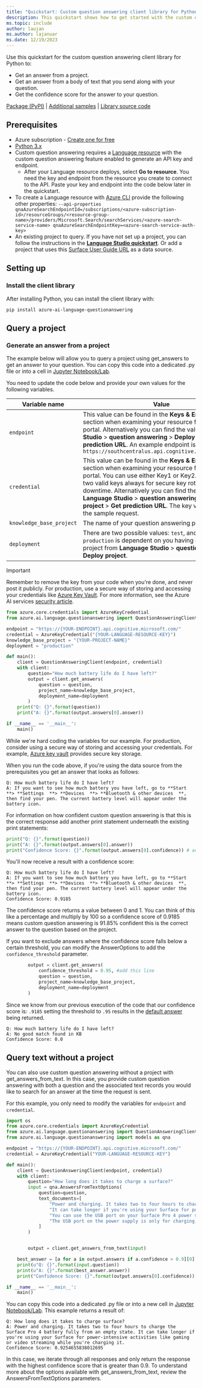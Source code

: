 ```yaml
---
title: "Quickstart: Custom question answering client library for Python"
description: This quickstart shows how to get started with the custom question answering client library for Python.
ms.topic: include
author: laujan
ms.author: lajanuar
ms.date: 12/19/2023
---
```


Use this quickstart for the custom question answering client library for Python to:

* Get an answer from a project.
* Get an answer from a body of text that you send along with your question.
* Get the confidence score for the answer to your question.

[Package (PyPI)][questionanswering_pypi_package] | [Additional samples][questionanswering_samples] | [Library source code][questionanswering_client_src] 

[questionanswering_client_src]: https://github.com/Azure/azure-sdk-for-python/tree/main/sdk/cognitivelanguage/azure-ai-language-questionanswering/
[questionanswering_pypi_package]: https://pypi.org/project/azure-ai-language-questionanswering/
[questionanswering_samples]: https://github.com/Azure/azure-sdk-for-python/tree/main/sdk/cognitivelanguage/azure-ai-language-questionanswering/samples/README.md

## Prerequisites

* Azure subscription - [Create one for free](https://azure.microsoft.com/free/cognitive-services)
* [Python 3.x](https://www.python.org/)
* Custom question answering requires a [Language resource](https://portal.azure.com/?quickstart=true#create/Microsoft.CognitiveServicesTextAnalytics) with the custom question answering feature enabled to generate an API key and endpoint.
	* After your Language resource deploys, select **Go to resource**. You need the key and endpoint from the resource you create to connect to the API. Paste your key and endpoint into the code below later in the quickstart.
* To create a Language resource with [Azure CLI](../../../multi-service-resource.md?pivots=azcli) provide the following other properties: `--api-properties qnaAzureSearchEndpointId=/subscriptions/<azure-subscription-id>/resourceGroups/<resource-group-name>/providers/Microsoft.Search/searchServices/<azure-search-service-name> qnaAzureSearchEndpointKey=<azure-search-service-auth-key>`
* An existing project to query. If you have not set up a project, you can follow the instructions in the [**Language Studio quickstart**](../quickstart/sdk.md). Or add a project that uses this [Surface User Guide URL](https://download.microsoft.com/download/7/B/1/7B10C82E-F520-4080-8516-5CF0D803EEE0/surface-book-user-guide-EN.pdf) as a data source.



## Setting up

### Install the client library

After installing Python, you can install the client library with:

```console
pip install azure-ai-language-questionanswering
```



## Query a project

### Generate an answer from a project

The example below will allow you to query a project using get_answers to get an answer to your question. You can copy this code into a dedicated .py file or into a cell in [Jupyter Notebook/Lab](https://jupyter.org/).

You need to update the code below and provide your own values for the following variables.

|Variable name | Value |
|--------------------------|-------------|
| `endpoint`               | This value can be found in the **Keys & Endpoint** section when examining your resource from the Azure portal. Alternatively you can find the value in **Language Studio** > **question answering** > **Deploy project** > **Get prediction URL**. An example endpoint is: `https://southcentralus.api.cognitive.microsoft.com/`|
| `credential` | This value can be found in the **Keys & Endpoint** section when examining your resource from the Azure portal. You can use either Key1 or Key2. Always having two valid keys always for secure key rotation with zero downtime. Alternatively you can find the value in **Language Studio** > **question answering** > **Deploy project** > **Get prediction URL**. The key value is part of the sample request.|
| `knowledge_base_project` | The name of your question answering project.|
| `deployment`             | There are two possible values: `test`, and `production`. `production` is dependent on you having deployed your project from **Language Studio** > **question answering** > **Deploy project**.|

> [!IMPORTANT]
> Remember to remove the key from your code when you're done, and never post it publicly. For production, use a secure way of storing and accessing your credentials like [Azure Key Vault](/azure/key-vault/general/overview). For more information, see the Azure AI services [security article](../../../security-features.md).

```python
from azure.core.credentials import AzureKeyCredential
from azure.ai.language.questionanswering import QuestionAnsweringClient

endpoint = "https://{YOUR-ENDPOINT}.api.cognitive.microsoft.com/"
credential = AzureKeyCredential("{YOUR-LANGUAGE-RESOURCE-KEY}")
knowledge_base_project = "{YOUR-PROJECT-NAME}"
deployment = "production"

def main():
    client = QuestionAnsweringClient(endpoint, credential)
    with client:
        question="How much battery life do I have left?"
        output = client.get_answers(
            question = question,
            project_name=knowledge_base_project,
            deployment_name=deployment
        )
    print("Q: {}".format(question))
    print("A: {}".format(output.answers[0].answer))

if __name__ == '__main__':
    main()
```

While we're hard coding the variables for our example. For production, consider using a secure way of storing and accessing your credentials. For example, [Azure key vault](/azure/key-vault/general/overview) provides secure key storage.

When you run the code above, if you're using the data source from the prerequisites you get an answer that looks as follows:

```
Q: How much battery life do I have left?
A: If you want to see how much battery you have left, go to **Start  **> **Settings  **> **Devices  **> **Bluetooth & other devices  **, then find your pen. The current battery level will appear under the battery icon.
```

For information on how confident custom question answering is that this is the correct response add another print statement underneath the existing print statements:

```python
print("Q: {}".format(question))
print("A: {}".format(output.answers[0].answer))
print("Confidence Score: {}".format(output.answers[0].confidence)) # add this line 
```

You'll now receive a result with a confidence score:

```
Q: How much battery life do I have left?
A: If you want to see how much battery you have left, go to **Start  **> **Settings  **> **Devices  **> **Bluetooth & other devices  **, then find your pen. The current battery level will appear under the battery icon.
Confidence Score: 0.9185
```

The confidence score returns a value between 0 and 1. You can think of this like a percentage and multiply by 100 so a confidence score of 0.9185 means custom question answering is 91.85% confident this is the correct answer to the question based on the project.

If you want to exclude answers where the confidence score falls below a certain threshold, you can modify the AnswerOptions to add the `confidence_threshold` parameter.

```python
        output = client.get_answers(
            confidence_threshold = 0.95, #add this line
            question = question,
            project_name=knowledge_base_project,
            deployment_name=deployment
        )
```

Since we know from our previous execution of the code that our confidence score is: `.9185` setting the threshold to `.95` results in the [default answer](../how-to/change-default-answer.md) being returned.

```
Q: How much battery life do I have left?
A: No good match found in KB
Confidence Score: 0.0
```



## Query text without a project

You can also use custom question answering without a project with get_answers_from_text. In this case, you provide custom question answering with both a question and the associated text records you would like to search for an answer at the time the request is sent.

For this example, you only need to modify the variables for `endpoint` and `credential`.

```python
import os
from azure.core.credentials import AzureKeyCredential
from azure.ai.language.questionanswering import QuestionAnsweringClient
from azure.ai.language.questionanswering import models as qna

endpoint = "https://{YOUR-ENDPOINT}.api.cognitive.microsoft.com/"
credential = AzureKeyCredential("YOUR-LANGUAGE-RESOURCE-KEY")

def main():
    client = QuestionAnsweringClient(endpoint, credential)
    with client:
        question="How long does it takes to charge a surface?"
        input = qna.AnswersFromTextOptions(
            question=question,
            text_documents=[
                "Power and charging. It takes two to four hours to charge the Surface Pro 4 battery fully from an empty state. " +
                "It can take longer if you're using your Surface for power-intensive activities like gaming or video streaming while you're charging it.",
                "You can use the USB port on your Surface Pro 4 power supply to charge other devices, like a phone, while your Surface charges. " +
                "The USB port on the power supply is only for charging, not for data transfer. If you want to use a USB device, plug it into the USB port on your Surface.",
            ]
        )


        output = client.get_answers_from_text(input)

    best_answer = [a for a in output.answers if a.confidence > 0.9][0]
    print(u"Q: {}".format(input.question))
    print(u"A: {}".format(best_answer.answer))
    print("Confidence Score: {}".format(output.answers[0].confidence))

if __name__ == '__main__':
    main()
```

You can copy this code into a dedicated .py file or into a new cell in [Jupyter Notebook/Lab](https://jupyter.org/). This example returns a result of:

```
Q: How long does it takes to charge surface?
A: Power and charging. It takes two to four hours to charge the Surface Pro 4 battery fully from an empty state. It can take longer if you're using your Surface for power-intensive activities like gaming or video streaming while you're charging it.
Confidence Score: 0.9254655838012695
```

In this case, we iterate through all responses and only return the response with the highest confidence score that is greater than 0.9. To understand more about the options available with get_answers_from_text, review the AnswersFromTextOptions parameters.


